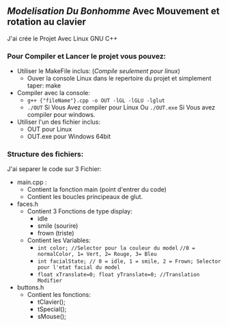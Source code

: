 ## *Modelisation Du Bonhomme* Avec Mouvement et rotation au clavier
J'ai crée le Projet Avec Linux GNU C++
### Pour Compiler et Lancer le projet vous pouvez:
 - Utiliser le MakeFile inclus: (*Compile seulement pour linux*)
	 - Ouver la console Linux dans le repertoire du projet et simplement taper: make
 - Compiler avec la console:
	 -  `g++ {"fileName"}.cpp -o OUT -lGL -lGLU -lglut`
	 - `./OUT` Si Vous Avez compiler pour Linux Ou `./OUT.exe` Si Vous avez compiler pour windows.
 - Utiliser l'un des fichier inclus:
	- OUT pour Linux
	- OUT.exe pour Windows 64bit
### Structure des fichiers:
J'ai separer le code sur 3 Fichier:
 - main.cpp :
	 - Contient la fonction main (point d'entrer du code)
	 - Contient les boucles principeaux de glut.
- faces.h
	- Contient 3 Fonctions de type display:
		- idle
		- smile (sourire)
		- frown (triste)
	- Contient les Variables:
		- `int color; //Selector pour la couleur du model`
		`//0 = normalColor, 1= Vert, 2= Rouge, 3= Bleu`
		- `int facialState; // 0 = idle, 1 = smile, 2 = Frown; Selector pour l'etat facial du model`
		- `float xTranslate=0;
		  float yTranslate=0; //Translation Modifier `
- buttons.h
	- Contient les fonctions:
		- tClavier();
		- tSpecial();
		- sMouse();

